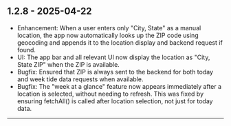 ## 1.2.8 - 2025-04-22
- Enhancement: When a user enters only "City, State" as a manual location, the app now automatically looks up the ZIP code using geocoding and appends it to the location display and backend request if found.
- UI: The app bar and all relevant UI now display the location as "City, State ZIP" when the ZIP is available.
- Bugfix: Ensured that ZIP is always sent to the backend for both today and week tide data requests when available.
- Bugfix: The "week at a glance" feature now appears immediately after a location is selected, without needing to refresh. This was fixed by ensuring fetchAll() is called after location selection, not just for today data.

---

